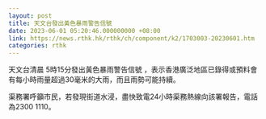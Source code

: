 ```yaml
---
layout: post
title: 天文台發出黃色暴雨警告信號
date: 2023-06-01 05:20:46.000000000 +08:00
link: https://news.rthk.hk/rthk/ch/component/k2/1703003-20230601.htm
categories: rthk
---
```


天文台清晨 5時15分發出黃色暴雨警告信號 ，表示香港廣泛地區已錄得或預料會有每小時雨量超過30毫米的大雨，而且雨勢可能持續。

渠務署呼籲市民，若發現街道水浸，盡快致電24小時渠務熱線向該署報告，電話為2300 1110。
